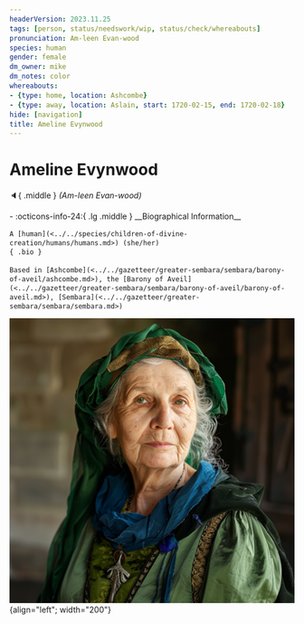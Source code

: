 ```yaml
---
headerVersion: 2023.11.25
tags: [person, status/needswork/wip, status/check/whereabouts]
pronunciation: Am-leen Evan-wood
species: human
gender: female
dm_owner: mike
dm_notes: color
whereabouts:
- {type: home, location: Ashcombe}
- {type: away, location: Aslain, start: 1720-02-15, end: 1720-02-18}
hide: [navigation]
title: Ameline Evynwood
---
```

# Ameline Evynwood
:speaker:{ .middle } *(Am-leen Evan-wood)*  
<div class="grid cards ext-narrow-margin ext-one-column" markdown>
- :octicons-info-24:{ .lg .middle } __Biographical Information__

    A [human](<../../species/children-of-divine-creation/humans/humans.md>) (she/her)  
    { .bio }

    Based in [Ashcombe](<../../gazetteer/greater-sembara/sembara/barony-of-aveil/ashcombe.md>), the [Barony of Aveil](<../../gazetteer/greater-sembara/sembara/barony-of-aveil/barony-of-aveil.md>), [Sembara](<../../gazetteer/greater-sembara/sembara/sembara.md>)
</div>


![Lady Ameline Evynwood](../../assets/lady-ameline-evynwood.png){align="left"; width="200"} 

